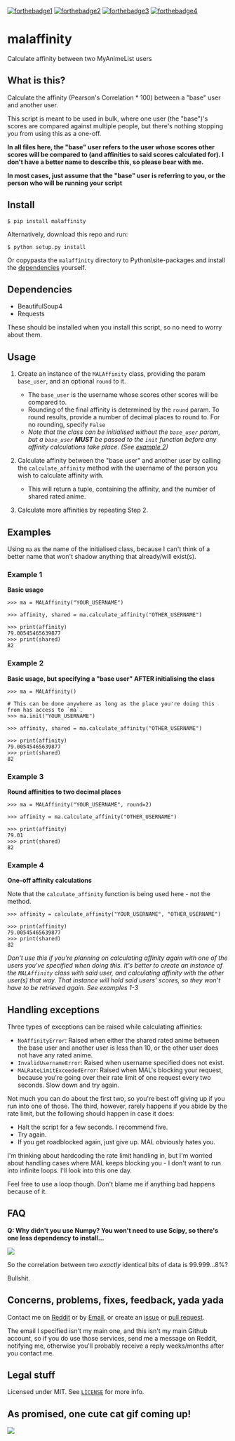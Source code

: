 [![forthebadge1](http://forthebadge.com/images/badges/fuck-it-ship-it.svg)](http://forthebadge.com)
[![forthebadge2](http://forthebadge.com/images/badges/60-percent-of-the-time-works-every-time.svg)](http://forthebadge.com)
[![forthebadge3](http://forthebadge.com/images/badges/contains-cat-gifs.svg)](http://forthebadge.com)
[![forthebadge4](http://forthebadge.com/images/badges/built-with-love.svg)](http://forthebadge.com)


# malaffinity

Calculate affinity between two MyAnimeList users


## What is this?

Calculate the affinity (Pearson's Correlation * 100) between a "base" user and another user.

This script is meant to be used in bulk, where one user (the "base")'s scores are compared against 
multiple people, but there's nothing stopping you from using this as a one-off.

**In all files here, the "base" user refers to the user whose scores other 
scores will be compared to (and affinities to said scores calculated for). 
I don't have a better name to describe this, so please bear with me.**

**In most cases, just assume that the "base" user is referring to you, or 
the person who will be running your script**


## Install

    $ pip install malaffinity

Alternatively, download this repo and run:

    $ python setup.py install
    
Or copypasta the `malaffinity` directory to Python\site-packages and install 
the [dependencies](#dependencies) yourself.
    

## Dependencies

* BeautifulSoup4
* Requests

These should be installed when you install this script, so no need to worry
about them.


## Usage

1. Create an instance of the `MALAffinity` class, providing the param `base_user`, and an
optional `round` to it.
    * The `base_user` is the username whose scores other scores will be compared to.
    * Rounding of the final affinity is determined by the `round` param. To round
      results, provide a number of decimal places to round to. For no rounding, specify
    `False`
    * *Note that the class can be initialised without the `base_user` param, but
      a `base_user` **MUST** be passed to the `init` function before any affinity
      calculations take place. (See [example 2](#example-2))*
    
2. Calculate affinity between the "base user" and another user by calling the
`calculate_affinity` method with the username of the person you wish to
calculate affinity with.
    * This will return a tuple, containing the affinity, and the number of shared
      rated anime.

3. Calculate more affinities by repeating Step 2. 


## Examples

Using `ma` as the name of the initialised class, because I can't think of a better name
that won't shadow anything that already/will exist(s).

### Example 1
**Basic usage**

    >>> ma = MALAffinity("YOUR_USERNAME")
    
    >>> affinity, shared = ma.calculate_affinity("OTHER_USERNAME")
    
    >>> print(affinity)
    79.00545465639877
    >>> print(shared)
    82

### Example 2
**Basic usage, but specifying a "base user" AFTER initialising the class**

    >>> ma = MALAffinity()
    
    # This can be done anywhere as long as the place you're doing this from has access to `ma`.
    >>> ma.init("YOUR_USERNAME")
    
    >>> affinity, shared = ma.calculate_affinity("OTHER_USERNAME")
    
    >>> print(affinity)
    79.00545465639877
    >>> print(shared)
    82

### Example 3
**Round affinities to two decimal places**

    >>> ma = MALAffinity("YOUR_USERNAME", round=2)
    
    >>> affinity = ma.calculate_affinity("OTHER_USERNAME")
    
    >>> print(affinity)
    79.01
    >>> print(shared)
    82

### Example 4
**One-off affinity calculations**

Note that the `calculate_affinity` function is being used here - not the method.

    >>> affinity = calculate_affinity("YOUR_USERNAME", "OTHER_USERNAME")
    
    >>> print(affinity)
    79.00545465639877
    >>> print(shared)
    82

*Don't use this if you're planning on calculating affinity again with one of the users
you've specified when doing this. It's better to create an instance of the `MALAffinity`
class with said user, and calculating affinity with the other user(s) that way. That instance
will hold said users' scores, so they won't have to be retrieved again. See examples 1-3*


## Handling exceptions

Three types of exceptions can be raised while calculating affinities:

* `NoAffinityError`: Raised when either the shared rated anime between the base user
  and another user is less than 10, or the other user does not have any rated anime.
* `InvalidUsernameError`: Raised when username specified does not exist.
* `MALRateLimitExceededError`: Raised when MAL's blocking your request, because you're going over their
  rate limit of one request every two seconds. Slow down and try again.

Not much you can do about the first two, so you're best off giving up if you run into
one of those. The third, however, rarely happens if you abide by the rate limit, but the following
should happen in case it does:

* Halt the script for a few seconds. I recommend five.
* Try again.
* If you get roadblocked again, just give up. MAL obviously hates you.

I'm thinking about hardcoding the rate limit handling in, but I'm worried about handling cases
where MAL keeps blocking you - I don't want to run into infinite loops. I'll look into this one day.

Feel free to use a loop though. Don't blame me if anything bad happens because of it.


## FAQ

**Q: Why didn't you use Numpy? You won't need to use Scipy, so there's one less dependency to install...**

![](https://i.imgur.com/r1o1lS6.jpg)

So the correlation between two *exactly* identical bits of data is 99.999...8%?

Bullshit.


## Concerns, problems, fixes, feedback, yada yada

Contact me on 
[Reddit](https://www.reddit.com/message/compose/?to=erkghlerngm44)
or by [Email](mailto:erkghlerngm44@protonmail.com), or create an 
[issue](https://github.com/erkghlerngm44/malaffinity/issues) or
[pull request](https://github.com/erkghlerngm44/malaffinity/pulls).

The email I specified isn't my main one, and this isn't my main Github account, 
so if you do use those services, send me a message on Reddit, notifying me, 
otherwise you'll probably receive a reply weeks/months after you contact me.


## Legal stuff

Licensed under MIT. See [`LICENSE`](LICENSE) for more info.


## As promised, one cute cat gif coming up!

![](https://i.imgur.com/sq42SnU.gif)
